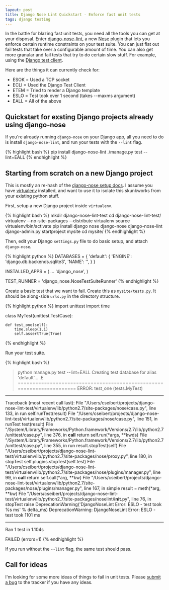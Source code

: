 ```yaml
---
layout: post
title: Django Nose Lint Quickstart - Enforce fast unit tests
tags: django testing
---
```


In the battle for blazing fast unit tests, you need all the tools you can get at your disposal. Enter [django-nose-lint](https://github.com/chase-seibert/django-nose-lint), a new [Nose](https://nose.readthedocs.org/en/latest/) plugin that lets you enforce certain runtime constraints on your test suite. You can just flat out fail tests that take over a configurable amount of time. You can also get more granular and fail tests that try to do certain slow stuff. For example, using the [Django test client](https://docs.djangoproject.com/en/dev/topics/testing/#module-django.test.client).

Here are the things it can currently check for:

- ESOK = Used a TCP socket
- ECLI = Used the Django Test Client
- ETEM = Tried to render a Django template
- ESLO = Test took over 1 second (takes --maxms argument)
- EALL = All of the above

## Quickstart for exsting Django projects already using django-nose

If you're already running `django-nose` on your Django app, all you need to do is install `django-nose-lint`, and run your tests with the `--lint` flag.

{% highlight bash %}
pip install django-nose-lint
./manage.py test --lint=EALL
{% endhighlight %}

## Starting from scratch on a new Django project

This is mostly an re-hash of the [django-nose setup docs](https://github.com/jbalogh/django-nose#readme). I assume you have [virtualenv](http://pypi.python.org/pypi/virtualenv) installed, and want to use it to isolate this skunkworks from your existing python stuff.

First, setup a new Django project inside `virtualenv`.

{% highlight bash %}
mkdir django-nose-lint-test
cd django-nose-lint-test/
virtualenv --no-site-packages --distribute virtualenv
source virtualenv/bin/activate
pip install django nose django-nose django-nose-lint
django-admin.py startproject mysite
cd mysite/
{% endhighlight %}

Then, edit your Django `settings.py` file to do basic setup, and attach `django-nose`.

{% highlight python %}
DATABASES = {
    'default': {
        'ENGINE': 'django.db.backends.sqlite3',
        'NAME': '',
    }
}

INSTALLED_APPS = (
    ...
    'django_nose',
)

TEST_RUNNER = 'django_nose.NoseTestSuiteRunner'
{% endhighlight %}

Create a basic test that we want to fail. Create this as `mysite/tests.py`. It should be along-side `urls.py` in the directory structure.

{% highlight python %}
import unittest
import time


class MyTest(unittest.TestCase):

    def test_one(self):
        time.sleep(1.1)
        self.assertTrue(True)
{% endhighlight %}

Run your test suite.

{% highlight bash %}
>python manage.py test --lint=EALL
Creating test database for alias 'default'...
.E
======================================================================
ERROR: test_one (tests.MyTest)
----------------------------------------------------------------------
Traceback (most recent call last):
  File "/Users/cseibert/projects/django-nose-lint-test/virtualenv/lib/python2.7/site-packages/nose/case.py", line 133, in run
    self.runTest(result)
  File "/Users/cseibert/projects/django-nose-lint-test/virtualenv/lib/python2.7/site-packages/nose/case.py", line 151, in runTest
    test(result)
  File "/System/Library/Frameworks/Python.framework/Versions/2.7/lib/python2.7/unittest/case.py", line 376, in __call__
    return self.run(*args, **kwds)
  File "/System/Library/Frameworks/Python.framework/Versions/2.7/lib/python2.7/unittest/case.py", line 355, in run
    result.stopTest(self)
  File "/Users/cseibert/projects/django-nose-lint-test/virtualenv/lib/python2.7/site-packages/nose/proxy.py", line 180, in stopTest
    self.plugins.stopTest(self.test)
  File "/Users/cseibert/projects/django-nose-lint-test/virtualenv/lib/python2.7/site-packages/nose/plugins/manager.py", line 99, in __call__
    return self.call(*arg, **kw)
  File "/Users/cseibert/projects/django-nose-lint-test/virtualenv/lib/python2.7/site-packages/nose/plugins/manager.py", line 167, in simple
    result = meth(*arg, **kw)
  File "/Users/cseibert/projects/django-nose-lint-test/virtualenv/lib/python2.7/site-packages/noselint/__init__.py", line 76, in stopTest
    raise DeprecationWarning('DjangoNoseLint Error: ESLO - test took %s ms' % delta_ms)
DeprecationWarning: DjangoNoseLint Error: ESLO - test took 1101 ms

----------------------------------------------------------------------
Ran 1 test in 1.104s

FAILED (errors=1)
{% endhighlight %}

If you run without the `--lint` flag, the same test should pass.

## Call for ideas

I'm looking for some more ideas of things to fail in unit tests. Please [submit a bug](https://github.com/chase-seibert/django-nose-lint/issues) to the tracker if you have any ideas.


